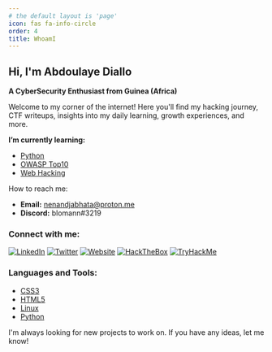 ```yaml
---
# the default layout is 'page'
icon: fas fa-info-circle
order: 4
title: WhoamI
---
```



## Hi, I'm Abdoulaye Diallo
**A CyberSecurity Enthusiast from Guinea (Africa)**

Welcome to my corner of the internet! Here you'll find my hacking journey, CTF writeups, insights into my daily learning, growth experiences, and more.




**I’m currently learning:**
- [Python](https://www.python.org/)
- [OWASP Top10](https://owasp.org/www-project-top-ten/)
- [Web Hacking](https://www.webhacking.kr/)

 How to reach me:
- **Email:** nenandjabhata@proton.me
- **Discord:** blomann#3219

### Connect with me:
 [![LinkedIn](https://img.shields.io/badge/LinkedIn-Abdoulaye-blue?style=flat-square&logo=linkedin)](https://www.linkedin.com/in/abdoulaye-diallo-241aa71a7/)
 [![Twitter](https://img.shields.io/badge/Twitter-Abdoulaye-blue?style=flat-square&logo=twitter)](https://www.twitter.com/bloman19/)
[![Website](https://img.shields.io/badge/BlackCyberSec.xyz-blue?style=flat-square&logo=google-chrome)](https://blackcybersec.xyz/)
 [![HackTheBox](https://img.shields.io/badge/HackTheBox-nenandjbhata-lime?style=flat-square&logo=hackthebox)](https://app.hackthebox.com/profile/1143465)
 [![TryHackMe](https://img.shields.io/badge/TryHackMe-bloman-navy?style=flat-square&logo=tryhackme)](https://tryhackme.com/p/bloman)

### Languages and Tools:
- [CSS3](https://raw.githubusercontent.com/devicons/devicon/master/icons/css3/css3-original-wordmark.svg)
- [HTML5](https://raw.githubusercontent.com/devicons/devicon/master/icons/html5/html5-original-wordmark.svg)
- [Linux](https://raw.githubusercontent.com/devicons/devicon/master/icons/linux/linux-original.svg)
- [Python](https://raw.githubusercontent.com/devicons/devicon/master/icons/python/python-original.svg)

 I'm always looking for new projects to work on. If you have any ideas, let me know!
